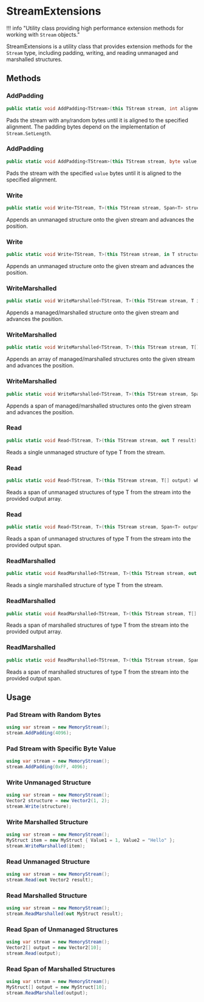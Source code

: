 # StreamExtensions

!!! info "Utility class providing high performance extension methods for working with `Stream` objects."

StreamExtensions is a utility class that provides extension methods for the `Stream` type, including padding, writing, and reading unmanaged and marshalled structures.

## Methods

### AddPadding
```csharp
public static void AddPadding<TStream>(this TStream stream, int alignment)
```
Pads the stream with any/random bytes until it is aligned to the specified alignment. The padding bytes depend on the implementation of `Stream.SetLength`.

### AddPadding
```csharp
public static void AddPadding<TStream>(this TStream stream, byte value, int alignment = 2048)
```
Pads the stream with the specified `value` bytes until it is aligned to the specified alignment.

### Write
```csharp
public static void Write<TStream, T>(this TStream stream, Span<T> structure) where T : unmanaged
```
Appends an unmanaged structure onto the given stream and advances the position.

### Write
```csharp
public static void Write<TStream, T>(this TStream stream, in T structure) where T : unmanaged
```
Appends an unmanaged structure onto the given stream and advances the position.

### WriteMarshalled
```csharp
public static void WriteMarshalled<TStream, T>(this TStream stream, T item)
```
Appends a managed/marshalled structure onto the given stream and advances the position.

### WriteMarshalled
```csharp
public static void WriteMarshalled<TStream, T>(this TStream stream, T[] item)
```
Appends an array of managed/marshalled structures onto the given stream and advances the position.

### WriteMarshalled
```csharp
public static void WriteMarshalled<TStream, T>(this TStream stream, Span<T> item)
```
Appends a span of managed/marshalled structures onto the given stream and advances the position.

### Read
```csharp
public static void Read<TStream, T>(this TStream stream, out T result) where T : unmanaged
```
Reads a single unmanaged structure of type T from the stream.

### Read
```csharp
public static void Read<TStream, T>(this TStream stream, T[] output) where T : unmanaged
```
Reads a span of unmanaged structures of type T from the stream into the provided output array.

### Read
```csharp
public static void Read<TStream, T>(this TStream stream, Span<T> output) where T : unmanaged
```
Reads a span of unmanaged structures of type T from the stream into the provided output span.

### ReadMarshalled
```csharp
public static void ReadMarshalled<TStream, T>(this TStream stream, out T result)
```
Reads a single marshalled structure of type T from the stream.

### ReadMarshalled
```csharp
public static void ReadMarshalled<TStream, T>(this TStream stream, T[] output)
```
Reads a span of marshalled structures of type T from the stream into the provided output array.

### ReadMarshalled

```csharp
public static void ReadMarshalled<TStream, T>(this TStream stream, Span<T> output)
```
Reads a span of marshalled structures of type T from the stream into the provided output span.

## Usage

### Pad Stream with Random Bytes
```csharp
using var stream = new MemoryStream();
stream.AddPadding(4096);
```

### Pad Stream with Specific Byte Value
```csharp
using var stream = new MemoryStream();
stream.AddPadding(0xFF, 4096);
```

### Write Unmanaged Structure
```csharp
using var stream = new MemoryStream();
Vector2 structure = new Vector2(1, 2);
stream.Write(structure);
```

### Write Marshalled Structure
```csharp
using var stream = new MemoryStream();
MyStruct item = new MyStruct { Value1 = 1, Value2 = "Hello" };
stream.WriteMarshalled(item);
```

### Read Unmanaged Structure
```csharp
using var stream = new MemoryStream();
stream.Read(out Vector2 result);
```

### Read Marshalled Structure
```csharp
using var stream = new MemoryStream();
stream.ReadMarshalled(out MyStruct result);
```

### Read Span of Unmanaged Structures
```csharp
using var stream = new MemoryStream();
Vector2[] output = new Vector2[10];
stream.Read(output);
```

### Read Span of Marshalled Structures
```csharp
using var stream = new MemoryStream();
MyStruct[] output = new MyStruct[10];
stream.ReadMarshalled(output);
```